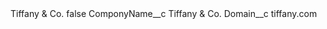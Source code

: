<?xml version="1.0" encoding="UTF-8"?>
<CustomMetadata xmlns="http://soap.sforce.com/2006/04/metadata" xmlns:xsi="http://www.w3.org/2001/XMLSchema-instance" xmlns:xsd="http://www.w3.org/2001/XMLSchema">
    <label>Tiffany &amp; Co.</label>
    <protected>false</protected>
    <values>
        <field>ComponyName__c</field>
        <value xsi:type="xsd:string">Tiffany &amp; Co.</value>
    </values>
    <values>
        <field>Domain__c</field>
        <value xsi:type="xsd:string">tiffany.com</value>
    </values>
</CustomMetadata>
